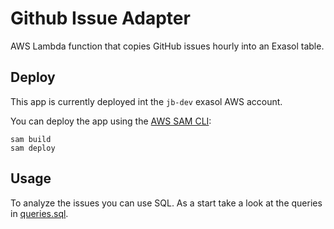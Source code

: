 # Github Issue Adapter

AWS Lambda function that copies GitHub issues hourly into an Exasol table. 

## Deploy

This app is currently deployed int the `jb-dev` exasol AWS account.

You can deploy the app using the [AWS SAM CLI](https://aws.amazon.com/serverless/sam/):

```shell
sam build
sam deploy
```

## Usage

To analyze the issues you can use SQL. As a start take a look at the queries in [queries.sql](queries.sql). 